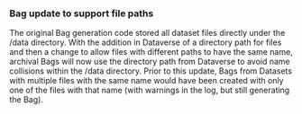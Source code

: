 ### Bag update to support file paths

The original Bag generation code stored all dataset files directly under the /data directory. With the addition in Dataverse of a directory path for files and then a change to allow files with different paths to have the same name, archival Bags will now use the directory path from Dataverse to avoid name collisions within the /data directory. Prior to this update, Bags from Datasets with multiple files with the same name would have been created with only one of the files with that name (with warnings in the log, but still generating the Bag).